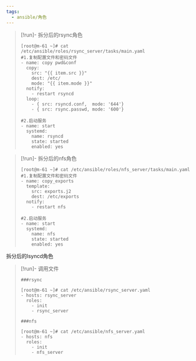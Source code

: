```yaml
---
tags:
  - ansible/角色
---
```


> [!run]- 拆分后的rsync角色
> 
> 
> ```
> [root@m-61 ~]# cat /etc/ansible/roles/rsync_server/tasks/main.yaml 
> #1.复制配置文件和密码文件
> - name: copy pwd&conf
>   copy:
>     src: "{{ item.src }}"
>     dest: /etc/
>     mode: "{{ item.mode }}"
>   notify:
>     - restart rsyncd
>   loop:
>     - { src: rsyncd.conf,  mode: '644'}
>     - { src: rsync.passwd, mode: '600'}
> 
> #2.启动服务
> - name: start 
>   systemd:
>     name: rsyncd
>     state: started
>     enabled: yes
> ```
> 

> [!run]- 拆分后的nfs角色
> 
> 
> ```
> [root@m-61 ~]# cat /etc/ansible/roles/nfs_server/tasks/main.yaml 
> #1.复制配置文件和密码文件
> - name: copy_exports
>   template:
>     src: exports.j2
>     dest: /etc/exports
>   notify:
>     - restart nfs
> 
> #2.启动服务
> - name: start 
>   systemd:
>     name: nfs 
>     state: started
>     enabled: yes
> ```

拆分后的lsyncd角色



> [!run]- 调用文件
> 
> ```
> ###rsync
> 
> [root@m-61 ~]# cat /etc/ansible/rsync_server.yaml 
> - hosts: rsync_server 
>   roles:
>     - init
>     - rsync_server
> 
> ###nfs
> 
> [root@m-61 ~]# cat /etc/ansible/nfs_server.yaml 
> - hosts: nfs
>   roles:
>     - init
>     - nfs_server
> ```








